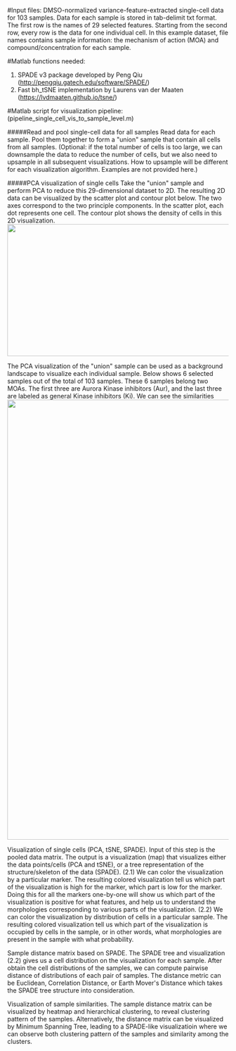 #Input files:
DMSO-normalized variance-feature-extracted single-cell data for 103 samples. Data for each sample is stored in tab-delimit txt format. The first row is the names of 29 selected features. Starting from the second row, every row is the data for one individual cell. In this example dataset, file names contains sample information: the mechanism of action (MOA) and compound/concentration for each sample. 


#Matlab functions needed:
1. SPADE v3 package developed by Peng Qiu (http://pengqiu.gatech.edu/software/SPADE/) 
1. Fast bh_tSNE implementation by Laurens van der Maaten (https://lvdmaaten.github.io/tsne/)

#Matlab script for visualization pipeline:
(pipeline_single_cell_vis_to_sample_level.m)

#####Read and pool single-cell data for all samples
Read data for each sample. Pool them together to form a "union" sample that contain all cells from all samples. (Optional: if the total number of cells is too large, we can downsample the data to reduce the number of cells, but we also need to upsample in all subsequent visualizations. How to upsample will be different for each visualization algorithm. Examples are not provided here.)

#####PCA visualization of single cells 
Take the "union" sample and perform PCA to reduce this 29-dimensional dataset to 2D. The resulting 2D data can be visualized by the scatter plot and contour plot below. The two axes correspond to the two principle components. In the scatter plot, each dot represents one cell. The contour plot shows the density of cells in this 2D visualization. 
<img src="https://cloud.githubusercontent.com/assets/18299367/15306752/5e8fbaae-1b9b-11e6-8e1a-f8e4a1aa8283.png" width="600" height="300">

The PCA visualization of the "union" sample can be used as a background landscape to visualize each individual sample. Below shows 6 selected samples out of the total of 103 samples. These 6 samples belong two MOAs. The first three are Aurora Kinase inhibitors (Aur), and the last three are labeled as general Kinase inhibitors (Ki). We can see the similarities 
<img src="https://cloud.githubusercontent.com/assets/18299367/15306756/61f952ea-1b9b-11e6-85d2-6aff1a9c0b73.png" width="1000"> 



Visualization of single cells (PCA, tSNE, SPADE). Input of this step is the pooled data matrix. The output is a visualization (map) that visualizes either the data points/cells (PCA and tSNE), or a tree representation of the structure/skeleton of the data (SPADE). (2.1) We can color the visualization by a particular marker. The resulting colored visualization tell us which part of the visualization is high for the marker, which part is low for the marker. Doing this for all the markers one-by-one will show us which part of the visualization is positive for what features, and help us to understand the morphologies corresponding to various parts of the visualization. (2.2) We can color the visualization by distribution of cells in a particular sample. The resulting colored visualization tell us which part of the visualization is occupied by cells in the sample, or in other words, what morphologies are present in the sample with what probability.

Sample distance matrix based on SPADE. The SPADE tree and visualization (2.2) gives us a cell distribution on the visualization for each sample. After obtain the cell distributions of the samples, we can compute pairwise distance of distributions of each pair of samples. The distance metric can be Euclidean, Correlation Distance, or Earth Mover's Distance which takes the SPADE tree structure into consideration.

Visualization of sample similarities. The sample distance matrix can be visualized by heatmap and hierarchical clustering, to reveal clustering pattern of the samples. Alternatively, the distance matrix can be visualized by Minimum Spanning Tree, leading to a SPADE-like visualizatioin where we can observe both clustering pattern of the samples and similarity among the clusters.

